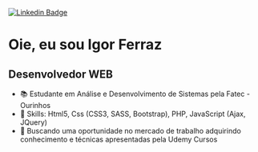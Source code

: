 [![Linkedin Badge](https://img.shields.io/badge/-LinkedIn-blue?style=flat-square&logo=Linkedin&logoColor=white&link=https://www.linkedin.com/in/cleisson-vilela-a695381b2/)](https://www.linkedin.com/in/igor-ferraz-85552b144/)

# Oie, eu sou Igor Ferraz
## Desenvolvedor WEB

- :books: Estudante em Análise e Desenvolvimento de Sistemas pela Fatec - Ourinhos
- :underage: Skills: Html5, Css (CSS3, SASS, Bootstrap), PHP, JavaScript (Ajax, JQuery)
- :briefcase: Buscando uma oportunidade no mercado de trabalho adquirindo conhecimento e técnicas apresentadas pela Udemy Cursos
